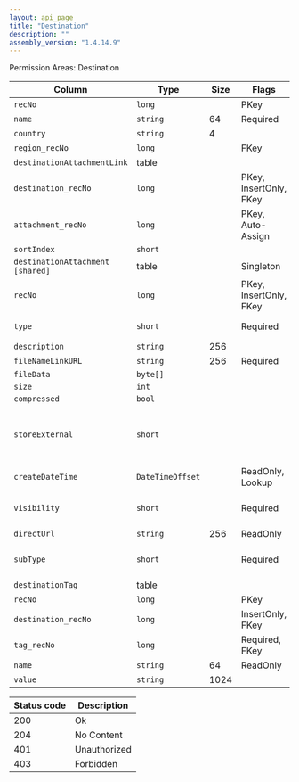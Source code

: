 ```yaml
---
layout: api_page
title: "Destination"
description: ""
assembly_version: "1.4.14.9"
---
```




Permission Areas: Destination

| Column | Type | Size | Flags | Table | Description |
| ------ | ---- | ---- | ----- | ----- | ----------- |
| `recNo` | `long` |  | PKey | `destination` | 
| `name` | `string` | 64 | Required | `destination` | 
| `country` | `string` | 4 |  | `destination` | 
| `region_recNo` | `long` |  | FKey | `destination` | 
| `destinationAttachmentLink ` | table |  |  | `destination` | 
| `destination_recNo` | `long` |  | PKey, InsertOnly, FKey | `destinationAttachmentLink` | 
| `attachment_recNo` | `long` |  | PKey, Auto-Assign | `destinationAttachmentLink` | 
| `sortIndex` | `short` |  |  | `destinationAttachmentLink` | 
| `destinationAttachment  [shared]` | table |  | Singleton | `destinationAttachmentLink` | 
| `recNo` | `long` |  | PKey, InsertOnly, FKey | `attachment` | 
| `type` | `short` |  | Required | `attachment` | Link = 1, File = 2
| `description` | `string` | 256 |  | `attachment` | 
| `fileNameLinkURL` | `string` | 256 | Required | `attachment` | 
| `fileData` | `byte[]` |  |  | `attachment` | 
| `size` | `int` |  |  | `attachment` | 
| `compressed` | `bool` |  |  | `attachment` | 
| `storeExternal` | `short` |  |  | `attachment` | Database = 0, PrivateStorage = 1, PublicStorage = 2
| `createDateTime` | `DateTimeOffset` |  | ReadOnly, Lookup | `attachment` | 
| `visibility` | `short` |  | Required | `attachment` | Public = 1, Private = 2, Internal = 3
| `directUrl` | `string` | 256 | ReadOnly | `attachment` | 
| `subType` | `short` |  | Required | `attachment` | Document = 1, Image = 2, Other = 3
| `destinationTag ` | table |  |  | `destination` | 
| `recNo` | `long` |  | PKey | `destinationTag` | 
| `destination_recNo` | `long` |  | InsertOnly, FKey | `destinationTag` | 
| `tag_recNo` | `long` |  | Required, FKey | `destinationTag` | 
| `name` | `string` | 64 | ReadOnly | `destinationTag` | 
| `value` | `string` | 1024 |  | `destinationTag` | 

| Status code | Description |
| ----------- | ----------- |
| 200 | Ok |
| 204 | No Content |
| 401 | Unauthorized |
| 403 | Forbidden |


